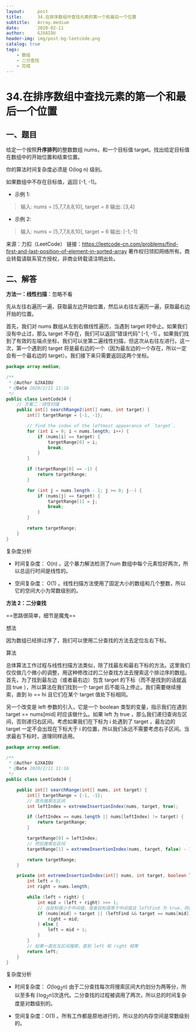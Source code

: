 ```yaml
---
layout:     post
title:      34.在排序数组中查找元素的第一个和最后一个位置
subtitle:   Array.medium
date:       2020-02-11
author:     GJXAIOU
header-img: img/post-bg-leetcode.png
catalog: true
tags:
    - 数组
	- 二分查找
	- 完成
---
```


# 34.在排序数组中查找元素的第一个和最后一个位置

## 一、题目

给定一个按照**升序排列**的整数数组 nums，和一个目标值 target。找出给定目标值在数组中的开始位置和结束位置。

你的算法时间复杂度必须是 O(log n) 级别。

如果数组中不存在目标值，返回 [-1, -1]。

- 示例 1:

> 输入: nums = [5,7,7,8,8,10], target = 8
> 输出: [3,4]

- 示例 2:

> 输入: nums = [5,7,7,8,8,10], target = 6
> 输出: [-1,-1]

来源：力扣（LeetCode）
链接：https://leetcode-cn.com/problems/find-first-and-last-position-of-element-in-sorted-array
著作权归领扣网络所有。商业转载请联系官方授权，非商业转载请注明出处。



## 二、解答

**方法一：线性扫描**：忽略不看

先从左往右遍历一遍，获取最左边开始位置，然后从右往左遍历一遍，获取最右边开始的位置。

首先，我们对 nums 数组从左到右做线性遍历，当遇到 target 时中止。如果我们没有中止过，那么 target 不存在，我们可以返回“错误代码” [-1, -1] 。如果我们找到了有效的左端点坐标，我们可以坐第二遍线性扫描，但这次从右往左进行。这一次，第一个遇到的 target 将是最右边的一个（因为最左边的一个存在，所以一定会有一个最右边的 target）。我们接下来只需要返回这两个坐标。

```java
package array.medium;

/**
 * @Author GJXAIOU
 * @Date 2020/2/11 11:16
 */
public class LeetCode34 {
    // 方案二：线性扫描
    public int[] searchRange2(int[] nums, int target) {
        int[] targetRange = {-1, -1};

        // find the index of the leftmost appearance of `target`.
        for (int i = 0; i < nums.length; i++) {
            if (nums[i] == target) {
                targetRange[0] = i;
                break;
            }
        }

        if (targetRange[0] == -1) {
            return targetRange;
        }

        for (int j = nums.length - 1; j >= 0; j--) {
            if (nums[j] == target) {
                targetRange[1] = j;
                break;
            }
        }

        return targetRange;
    }
}

```

复杂度分析

- 时间复杂度： O(n) 。这个暴力解法检测了num 数组中每个元素恰好两次，所以总运行时间是线性的。

- 空间复杂度： O(1) 。线性扫描方法使用了固定大小的数组和几个整数，所以它的空间大小为常数级别的。



**方法 2：二分查找**

==思路很简单，细节是魔鬼==

想法

因为数组已经排过序了，我们可以使用二分查找的方法去定位左右下标。

算法

总体算法工作过程与线性扫描方法类似，除了找最左和最右下标的方法。这里我们仅仅做几个微小的调整，用这种修改过的二分查找方法去搜索这个排过序的数组。首先，为了找到最左边（或者最右边）包含 target 的下标（而不是找到的话就返回 true ），所以算法在我们找到一个 target 后不能马上停止。我们需要继续搜索，直到 lo == hi 且它们在某个 target 值处下标相同。

另一个改变是 left 参数的引入，它是一个 boolean 类型的变量，指示我们在遇到 target == nums[mid] 时应该做什么。如果 left 为 true ，那么我们递归查询左区间，否则递归右区间。考虑如果我们在下标为 i 处遇到了 target ，最左边的 target 一定不会出现在下标大于 i 的位置，所以我们永远不需要考虑右子区间。当求最右下标时，道理同样适用。

```java
package array.medium;

/**
 * @Author GJXAIOU
 * @Date 2020/2/11 11:16
 */
public class LeetCode34 {

    public int[] searchRange(int[] nums, int target) {
        int[] targetRange = {-1, -1};
        // 首先搜索左区间
        int leftIndex = extremeInsertionIndex(nums, target, true);

        if (leftIndex == nums.length || nums[leftIndex] != target) {
            return targetRange;
        }

        targetRange[0] = leftIndex;
        // 然后搜索右区间
        targetRange[1] = extremeInsertionIndex(nums, target, false) - 1;

        return targetRange;
    }

    private int extremeInsertionIndex(int[] nums, int target, boolean leftFind) {
        int left = 0;
        int right = nums.length;

        while (left < right) {
            int mid = (left + right) >>> 1;
            // 当目标值小于中间值，或者目标值等于中间值且 leftFind 为 true，则搜索左边
            if (nums[mid] > target || (leftFind && target == nums[mid])) {
                right = mid;
            } else {
                left = mid + 1;
            }
        }
        // 如果一直在左区间搜索，直到 left 和 right 相等
        return left;
    }
}

```

复杂度分析

- 时间复杂度： $O(\log_{2}n)$ 由于二分查找每次将搜索区间大约划分为两等分，所以至多有 $\lceil \log_{2} n\rceil$次迭代。二分查找的过程被调用了两次，所以总的时间复杂度是对数级别的。

- 空间复杂度：O(1) 。所有工作都是原地进行的，所以总的内存空间是常数级别的。

